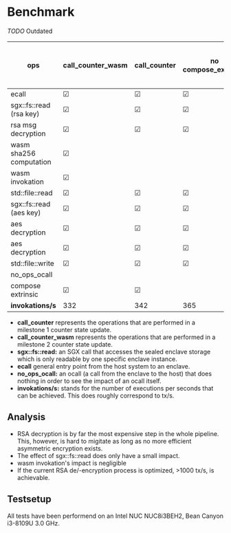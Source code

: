 # Benchmark

*TODO* Outdated

ops  				| call_counter_wasm 	| call_counter 			| no compose_extrinsic 	| msg decryption		| counter update 		| sgx_file_read     | counter update + no_ops ocall
--------------------|-----------------------|-----------------------|-----------------------|-----------------------|-----------------------|-------------------------------|---------------------------
ecall				| &#9745;				| &#9745;				| &#9745;				| &#9745;				| &#9745;				| &#9745;		    | &#9745;
sgx::fs::read (rsa key)	| &#9745;			| &#9745;				| &#9745;				| &#9745;				| 						| &#9745;           | &#9745;
rsa msg decryption	| &#9745;				| &#9745;				| &#9745;				| &#9745;				| 						|       			| &#9745;				
wasm sha256 computation	| &#9745;				
wasm invokation 	| &#9745;				
std::file::read		| &#9745;				| &#9745;				| &#9745;				| 						| &#9745;				|       			| &#9745;
sgx::fs::read (aes key)	| &#9745;			| &#9745;				| &#9745;				| 						| &#9745;	    		|       			| &#9745;				
aes decryption		| &#9745;				| &#9745;				| &#9745;				| 						| &#9745;				|   				| &#9745;				
aes decryption		| &#9745;				| &#9745;				| &#9745;				| 						| &#9745;				| 					| &#9745;				
std::file::write	| &#9745;				| &#9745;				| &#9745;				| 						| &#9745;				| 					| &#9745;				
no_ops_ocall    	|						| 						| 						| 						| 						| 					| 
compose extrinsic 	| &#9745;				| &#9745;				| 						| 						| 						| 					| &#9745;
**invokations/s**	| 332					| 342					| 365					| 400					| 5000					| 8196				| 4587


- **call_counter** represents the operations that are performed in a milestone 1 counter state update.
- **call_counter_wasm** represents the operations that are performed in a milestone 2 counter state update.
- **sgx::fs::read:** an SGX call that accesses the sealed enclave storage which is only readable by one specific enclave instance.
- **ecall** general entry point from the host system to an enclave.
- **no_ops_ocall:** an ocall (a call from the enclave to the host) that does nothing in order to see the impact of an ocall itself.
- **invokations/s:** stands for the number of executions per seconds that can be achieved. This does roughly correspond to tx/s.

## Analysis

- RSA decryption is by far the most expensive step in the whole pipeline. This, however, is hard to migitate as long as no more efficient asymmetric encryption exists.
- The effect of sgx::fs::read does only have a small impact.
- wasm invokation's impact is negligible
- If the current RSA de/-encryption process is optimized, >1000 tx/s, is achievable.

## Testsetup

All tests have been performend on an Intel NUC NUC8i3BEH2, Bean Canyon i3-8109U 3.0 GHz.
